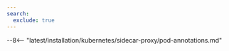 ```yaml
---
search:
  exclude: true
---
```


[filtration-mode-priorities-docs]:  ../../../../admin-en/configure-wallarm-mode.md#prioritization-of-methods
[applications-docs]:                ../../../../user-guides/settings/applications.md
[custom-blocking-page-docs]:        ../../../../admin-en/configuration-guides/configure-block-page-and-code.md
[nginx-directives-docs]:            ../../../../admin-en/configure-parameters-en.md
[fallback-mode-docs]:               ../../../../admin-en/configure-parameters-en.md#wallarm_fallback
[parsers-docs]:                     ../../../../user-guides/rules/request-processing.md
[libdetection-docs]:                ../../../../about-wallarm/protecting-against-attacks.md#basic-set-of-detectors
[wallarm-modes-docs]:               ../../../../admin-en/configure-wallarm-mode.md
[passive-detection-docs]:           ../../../../about-wallarm/detecting-vulnerabilities.md#passive-detection
[active-threat-verification-docs]:  ../../../../about-wallarm/detecting-vulnerabilities.md#threat-replay-testing-trt
[subscriptions-docs]:               ../../../../about-wallarm/subscription-plans.md#core-subscription-plans
[denylist-docs]:                    ../../../../user-guides/ip-lists/overview.md
[denylist-view-events-docs]:        ../../../../user-guides/ip-lists/overview.md#requests-from-denylisted-ips

--8<-- "latest/installation/kubernetes/sidecar-proxy/pod-annotations.md"
